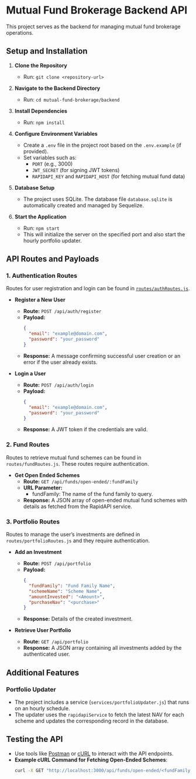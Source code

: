 # Mutual Fund Brokerage Backend API

This project serves as the backend for managing mutual fund brokerage operations.

## Setup and Installation

1. **Clone the Repository**
   - Run: `git clone <repository-url>`

2. **Navigate to the Backend Directory**
   - Run: `cd mutual-fund-brokerage/backend`

3. **Install Dependencies**
   - Run: `npm install`

4. **Configure Environment Variables**
   - Create a `.env` file in the project root based on the `.env.example` (if provided).
   - Set variables such as:
     - `PORT` (e.g., 3000)
     - `JWT_SECRET` (for signing JWT tokens)
     - `RAPIDAPI_KEY` and `RAPIDAPI_HOST` (for fetching mutual fund data)

5. **Database Setup**
   - The project uses SQLite. The database file `database.sqlite` is automatically created and managed by Sequelize.
   

6. **Start the Application**
   - Run: `npm start`
   - This will initialize the server on the specified port and also start the hourly portfolio updater.

## API Routes and Payloads

### 1. Authentication Routes
Routes for user registration and login can be found in [`routes/authRoutes.js`](../../../../../../../c:/Users/suraj/OneDrive/Desktop/mutual-fund-brokerage/backend/routes/authRoutes.js).

- **Register a New User**
  - **Route:** `POST /api/auth/register`
  - **Payload:**
    ```json
    {
      "email": "example@domain.com",
      "password": "your_password"
    }
    ```
  - **Response:** A message confirming successful user creation or an error if the user already exists.

- **Login a User**
  - **Route:** `POST /api/auth/login`
  - **Payload:**
    ```json
    {
      "email": "example@domain.com",
      "password": "your_password"
    }
    ```
  - **Response:** A JWT token if the credentials are valid.

### 2. Fund Routes
Routes to retrieve mutual fund schemes can be found in `routes/fundRoutes.js`. These routes require authentication.

- **Get Open Ended Schemes**
  - **Route:** `GET /api/funds/open-ended/:fundFamily`
  - **URL Parameter:**
    - fundFamily: The name of the fund family to query.
  - **Response:** A JSON array of open-ended mutual fund schemes with details as fetched from the RapidAPI service.

### 3. Portfolio Routes
Routes to manage the user’s investments are defined in `routes/portfolioRoutes.js` and they require authentication.

- **Add an Investment**
  - **Route:** `POST /api/portfolio`
  - **Payload:**
    ```json
    {
      "fundFamily": "Fund Family Name",
      "schemeName": "Scheme Name",
      "amountInvested": "<Amount>",
      "purchaseNav": "<purchase>"
    }
    ```
  - **Response:** Details of the created investment.

- **Retrieve User Portfolio**
  - **Route:** `GET /api/portfolio`
  - **Response:** A JSON array containing all investments added by the authenticated user.

## Additional Features

### Portfolio Updater
- The project includes a service (`services/portfolioUpdater.js`) that runs on an hourly schedule.
- The updater uses the `rapidapiService` to fetch the latest NAV for each scheme and updates the corresponding record in the database.

## Testing the API

- Use tools like [Postman](https://www.postman.com/) or [cURL](https://curl.se/) to interact with the API endpoints.
- **Example cURL Command for Fetching Open-Ended Schemes**:
  ```bash
  curl -X GET "http://localhost:3000/api/funds/open-ended/<fundFamily>" -H "Authorization: Bearer <your_token>" -H "Content-Type: application/json"